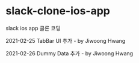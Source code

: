 # slack-clone-ios-app
slack ios app 클론 코딩

2021-02-25 TabBar UI 추가 - by Jiwoong Hwang

2021-02-26 Dummy Data 추가 - by Jiwoong Hwang
